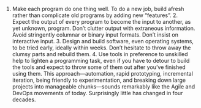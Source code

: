 1.  Make each program do one thing well. To do a new job, build afresh rather than complicate old
programs by adding new “features”. 2.  Expect the output of every program to become the input to another, as yet unknown, program. Don’t
clutter output with extraneous information. Avoid stringently columnar or binary input formats.
Don’t insist on interactive input. 3.  Design and build software, even operating systems, to be tried early, ideally within weeks. Don’t
hesitate to throw away the clumsy parts and rebuild them. 4.  Use tools in preference to unskilled help to lighten a programming task, even if you have to
detour to build the tools and expect to throw some of them out after you’ve finished using them. 
This approach—automation, rapid prototyping, incremental iteration, being friendly to
experimentation, and breaking down large projects into manageable chunks—sounds remarkably like
the Agile and DevOps movements of today. Surprisingly little has changed in four decades.